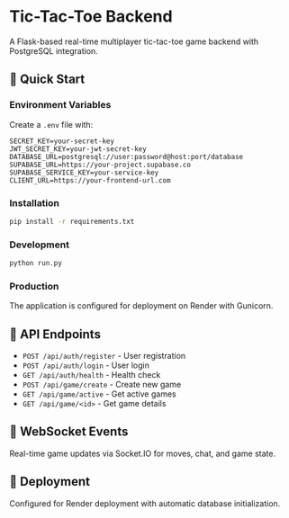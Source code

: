 # Tic-Tac-Toe Backend

A Flask-based real-time multiplayer tic-tac-toe game backend with PostgreSQL integration.

## 🚀 Quick Start

### Environment Variables

Create a `.env` file with:

```
SECRET_KEY=your-secret-key
JWT_SECRET_KEY=your-jwt-secret-key
DATABASE_URL=postgresql://user:password@host:port/database
SUPABASE_URL=https://your-project.supabase.co
SUPABASE_SERVICE_KEY=your-service-key
CLIENT_URL=https://your-frontend-url.com
```

### Installation

```bash
pip install -r requirements.txt
```

### Development

```bash
python run.py
```

### Production

The application is configured for deployment on Render with Gunicorn.

## 🔧 API Endpoints

- `POST /api/auth/register` - User registration
- `POST /api/auth/login` - User login
- `GET /api/auth/health` - Health check
- `POST /api/game/create` - Create new game
- `GET /api/game/active` - Get active games
- `GET /api/game/<id>` - Get game details

## 🔌 WebSocket Events

Real-time game updates via Socket.IO for moves, chat, and game state.

## 🚀 Deployment

Configured for Render deployment with automatic database initialization.
